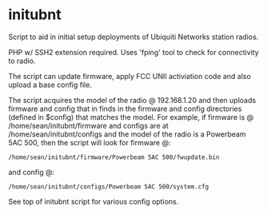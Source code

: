 # initubnt
Script to aid in initial setup deployments of Ubiquiti Networks station radios.

PHP w/ SSH2 extension required.  Uses 'fping' tool to check for connectivity to radio.

The script can update firmware, apply FCC UNII activiation code and also upload a base config file.

The script acquires the model of the radio @ 192.168.1.20 and then uploads firmware and config that in finds
in the firmware and config directories (defined in $config) that matches the model.  For example, if firmware
is @ /home/sean/initubnt/firmware and configs are at /home/sean/initubnt/configs and the model of the radio
is a Powerbeam 5AC 500, then the script will look for firmware @:
    
    /home/sean/initubnt/firmware/Powerbeam 5AC 500/fwupdate.bin

and config @:

    /home/sean/initubnt/configs/Powerbeam 5AC 500/system.cfg



See top of initubnt script for various config options.

